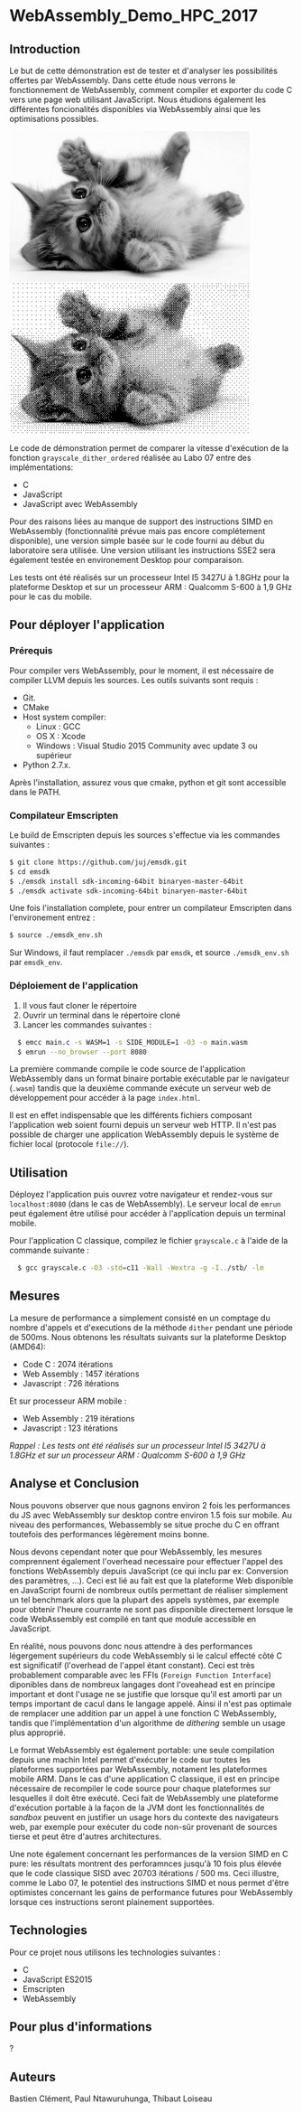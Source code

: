 # WebAssembly_Demo_HPC_2017

## Introduction

Le but de cette démonstration est de tester et d'analyser les possibilités offertes par WebAssembly. Dans cette étude nous verrons le fonctionnement de WebAssembly, comment compiler et exporter du code C vers une page web utilisant JavaScript. Nous étudions également les différentes foncionalités disponibles via WebAssembly ainsi que les optimisations possibles.

![ImageNoirBlanc](src/img_grayscale.png)
![ImageDither](src/dither.png)

Le code de démonstration permet de comparer la vitesse d'exécution de la fonction `grayscale_dither_ordered` réalisée au Labo 07 entre des implémentations: 
 - C
 - JavaScript
 - JavaScript avec WebAssembly
 
Pour des raisons liées au manque de support des instructions SIMD en WebAssembly (fonctionnalité prévue mais pas encore complétement disponible), une version simple basée sur le code fourni au début du laboratoire sera utilisée. Une version utilisant les instructions SSE2 sera également testée en environement Desktop pour comparaison.

Les tests ont été réalisés sur un processeur Intel I5 3427U à 1.8GHz pour la plateforme Desktop et sur un processeur ARM : Qualcomm S-600 à 1,9 GHz pour le cas du mobile.

## Pour déployer l'application

### Prérequis

Pour compiler vers WebAssembly, pour le moment, il est nécessaire de compiler LLVM depuis les sources. Les outils suivants sont requis :
- Git. 
- CMake
- Host system compiler:
    - Linux : GCC
    - OS X : Xcode
    - Windows : Visual Studio 2015 Community avec update 3 ou supérieur
- Python 2.7.x. 

Après l'installation, assurez vous que cmake, python et git sont accessible dans le PATH.

###  Compilateur Emscripten

Le build de Emscripten depuis les sources s'effectue via les commandes suivantes :
```bash
$ git clone https://github.com/juj/emsdk.git
$ cd emsdk
$ ./emsdk install sdk-incoming-64bit binaryen-master-64bit
$ ./emsdk activate sdk-incoming-64bit binaryen-master-64bit
```
Une fois l'installation complete, pour entrer un compilateur Emscripten dans l'environement entrez :
```bash
$ source ./emsdk_env.sh
```

Sur Windows, il faut remplacer `./emsdk` par `emsdk`, et source `./emsdk_env.sh` par `emsdk_env`.

### Déploiement de l'application

1. Il vous faut cloner le répertoire 
2. Ouvrir un terminal dans le répertoire cloné
3. Lancer les commandes suivantes :

```bash
  $ emcc main.c -s WASM=1 -s SIDE_MODULE=1 -O3 -o main.wasm
  $ emrun --no_browser --port 8080 
```

La première commande compile le code source de l'application WebAssembly dans un format binaire portable exécutable par le navigateur (`.wasm`) tandis que la deuxième commande exécute un serveur web de développement pour accéder à la page `index.html`.

Il est en effet indispensable que les différents fichiers composant l'application web soient fourni depuis un serveur web HTTP. Il n'est pas possible de charger une application WebAssembly depuis le système de fichier local (protocole `file://`).

## Utilisation

Déployez l'application puis ouvrez votre navigateur et rendez-vous sur `localhost:8080` (dans le cas de WebAssembly). 
Le serveur local de `emrun` peut également être utilisé pour accéder à l'application depuis un terminal mobile.

Pour l'application C classique, compilez le fichier `grayscale.c` à l'aide de la commande suivante :
```bash
  $ gcc grayscale.c -O3 -std=c11 -Wall -Wextra -g -I../stb/ -lm
```

## Mesures

La mesure de performance a simplement consisté en un comptage du nombre d'appels et d'executions de la méthode `dither` pendant une période de 500ms. Nous obtenons les résultats suivants sur la plateforme Desktop (AMD64):

 - Code C : 2074 itérations
 - Web Assembly : 1457 itérations
 - Javascript : 726 itérations
 
Et sur processeur ARM mobile :
 - Web Assembly : 219 itérations
 - Javascript : 123 itérations

*Rappel : Les tests ont été réalisés sur un processeur Intel I5 3427U à 1.8GHz et sur un processeur ARM : Qualcomm S-600 à 1,9 GHz*
 
## Analyse et Conclusion

Nous pouvons observer que nous gagnons environ 2 fois les performances du JS avec WebAssembly sur desktop contre environ 1.5 fois sur mobile. Au niveau des performances, Webassembly se situe proche du C en offrant toutefois des performances légèrement moins bonne.

Nous devons cependant noter que pour WebAssembly, les mesures comprennent également l'overhead necessaire pour effectuer l'appel des fonctions WebAssembly depuis JavaScript (ce qui inclu par ex: Conversion des paramètres, ...). Ceci est lié au fait est que la plateforme Web disponible en JavaScript fourni de nombreux outils permettant de réaliser simplement un tel benchmark alors que la plupart des appels systèmes, par exemple pour obtenir l'heure courrante ne sont pas disponible directement lorsque le code WebAssembly est compilé en tant que module accessible en JavaScript. 

En réalité, nous pouvons donc nous attendre à des performances légergement supérieurs du code WebAssembly si le calcul effecté côté C est significatif (l'overhead de l'appel étant constant). Ceci est très probablement comparable avec les FFIs (`Foreign Function Interface`) diponibles dans de nombreux langages dont l'oveahead est en principe important et dont l'usage ne se justifie que lorsque qu'il est amorti par un temps important de cacul dans le langage appelé. Ainsi il n'est pas optimale de remplacer une addition par un appel à une fonction C WebAssembly, tandis que l'implémentation d'un algorithme de *dithering* semble un usage plus approprié.

Le format WebAssembly est également portable: une seule compilation depuis une machin Intel permet d'exécuter le code sur toutes les plateformes supportées par WebAssembly, notament les plateformes mobile ARM. Dans le cas d'une application C classique, il est en principe nécessaire de recompiler le code source pour chaque plateformes sur lesquelles il doit être exécuté. Ceci fait de WebAssembly une plateforme d'exécution portable à la façon de la JVM dont les fonctionnalités de *sandbox* peuvent en justifier un usage hors du contexte des navigateurs web, par exemple pour exécuter du code non-sûr provenant de sources tierse et peut être d'autres architectures.

Une note également concernant les performances de la version SIMD en C pure: les résultats montrent des perforamnces jusqu'à 10 fois plus élevée que le code classique SISD avec 20703 itérations / 500 ms. Ceci illustre, comme le Labo 07, le potentiel des instructions SIMD et nous permet d'être optimistes concernant les gains de performance futures pour WebAssembly lorsque ces instructions seront plainement supportées.

## Technologies 
Pour ce projet nous utilisons les technologies suivantes :
 - C
 - JavaScript ES2015
 - Emscripten
 - WebAssembly

## Pour plus d'informations

?

## Auteurs
Bastien Clément, Paul Ntawuruhunga, Thibaut Loiseau
